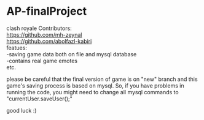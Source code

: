 # AP-finalProject
clash royale
Contributors:  
https://github.com/mh-zeynal  
https://github.com/abolfazl-kabiri  
featues:  
-saving game data both on file and mysql database  
-contains real game emotes  
etc.  
  

please be careful that the final version of game is on "new" branch
and this game's saving process is based on mysql. So, if you have problems in running the code, 
you might need to change all mysql commands to "currentUser.saveUser();"

good luck :)

